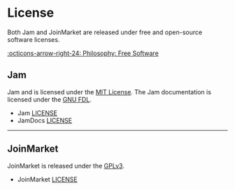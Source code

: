 # License

Both Jam and JoinMarket are released under free and open-source software licenses.

[:octicons-arrow-right-24: Philosophy: Free Software][free-software]

[free-software]: /philosophy/01-free-software

## Jam

Jam and is licensed under the [MIT License](https://directory.fsf.org/wiki/License:Expat).
The Jam documentation is licensed under the [GNU FDL](https://www.gnu.org/licenses/fdl-1.3.en.html).

- Jam [LICENSE](https://github.com/joinmarket-webui/joinmarket-webui/blob/master/LICENSE)
- JamDocs [LICENSE](https://github.com/joinmarket-webui/jamdocs/blob/master/LICENSE)

---

## JoinMarket

JoinMarket is released under the [GPLv3](https://www.gnu.org/licenses/gpl-3.0.html).

- JoinMarket [LICENSE](https://github.com/JoinMarket-Org/joinmarket-clientserver/blob/master/LICENSE)
